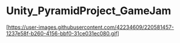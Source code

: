 # Unity_PyramidProject_GameJam
 
[https://user-images.githubusercontent.com/42234609/220581457-1237e58f-b260-4156-bbf0-31ce031ec080.gif]
